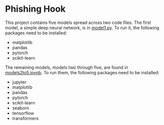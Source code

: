# Phishing Hook
This project contains five models spread across two code files. The first model, 
a simple deep neural network, is in [model1.py](model1.py). To run it, the following packages need to be installed:
* matplotlib
* pandas
* pytorch
* scikit-learn

The remaining models, models two through five, are found in [models2to5.ipynb](models2to5.ipynb). To run them, the following
packages need to be installed:
* jupyter
* matplotlib
* pandas
* pytorch
* scikit-learn
* seaborn
* tensorflow
* transformers